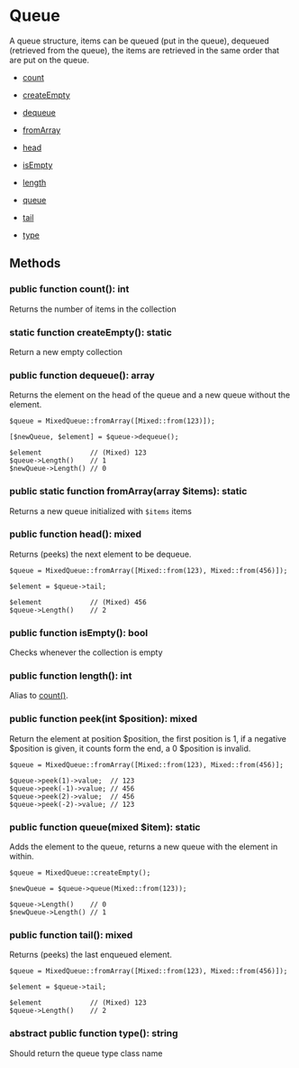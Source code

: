 # Queue

A queue structure, items can be queued (put in the queue), dequeued (retrieved from the queue), the items are retrieved in the same order that are put on the queue.

* [count](#public-function-count-int)
* [createEmpty](#static-function-createempty-static)  
* [dequeue](#public-function-dequeue-array)
* [fromArray](#public-static-function-fromarrayarray-items-static)  
* [head](#public-function-head-mixed)
* [isEmpty](#public-function-isempty-bool)  
* [length](#public-function-length-int)
  
* [queue](#public-function-queuemixed-item-static)
* [tail](#public-function-tail-mixed)
* [type](#abstract-public-function-type-string)

## Methods

### public function count(): int

Returns the number of items in the collection

### static function createEmpty(): static

Return a new empty collection

### public function dequeue(): array

Returns the element on the head of the queue and a new queue without the element.

```
$queue = MixedQueue::fromArray([Mixed::from(123)]);

[$newQueue, $element] = $queue->dequeue();

$element            // (Mixed) 123
$queue->Length()    // 1
$newQueue->Length() // 0
```

### public static function fromArray(array $items): static

Returns a new queue initialized with ```$items``` items

### public function head(): mixed

Returns (peeks) the next element to be dequeue.

```
$queue = MixedQueue::fromArray([Mixed::from(123), Mixed::from(456)]);

$element = $queue->tail;

$element            // (Mixed) 456
$queue->Length()    // 2
```

### public function isEmpty(): bool

Checks whenever the collection is empty


### public function length(): int

Alias to [count()](#public-function-count-int).

### public function peek(int $position): mixed

Return the element at position $position, the first position is 1, if a negative $position is given, it counts form the end, a 0 $position is invalid.

```
$queue = MixedQueue::fromArray([Mixed::from(123), Mixed::from(456)];

$queue->peek(1)->value;  // 123
$queue->peek(-1)->value; // 456
$queue->peek(2)->value;  // 456
$queue->peek(-2)->value; // 123
```

### public function queue(mixed $item): static

Adds the element to the queue, returns a new queue with the element in within.

```
$queue = MixedQueue::createEmpty();

$newQueue = $queue->queue(Mixed::from(123));

$queue->Length()    // 0
$newQueue->Length() // 1
```

### public function tail(): mixed

Returns (peeks) the last enqueued element.

```
$queue = MixedQueue::fromArray([Mixed::from(123), Mixed::from(456)]);

$element = $queue->tail;

$element            // (Mixed) 123
$queue->Length()    // 2
```

### abstract public function type(): string

Should return the queue type class name